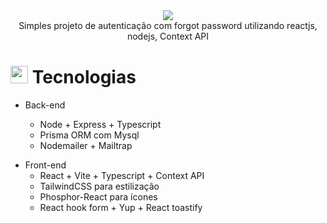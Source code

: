 <div align="center">
<img src="https://user-images.githubusercontent.com/53402199/219135862-93432232-fa01-4d88-8294-809930aefb61.PNG" />
 </div>
 
 <div align="center">
Simples projeto de autenticação com forgot password utilizando reactjs, nodejs, Context API
</div>

## <h1><img src="https://github.githubassets.com/images/icons/emoji/unicode/1f4bb.png" width="28px"/> Tecnologias</h1>

<ul>
<li>
Back-end

<div>
<ul>
<li>Node + Express + Typescript</li>
<li>Prisma ORM com Mysql</li>
<li>Nodemailer + Mailtrap</li>
<ul>
</li>
</ul>

<ul>
</div>

<div>
<li>
Front-end

<ul>
<li>React + Vite + Typescript + Context API</li>
<li>TailwindCSS para estilização</li>
<li>Phosphor-React para ícones</li>
<li>React hook form + Yup + React toastify</li>
<ul>
</li>
</ul>
</div>





  
